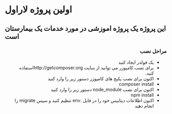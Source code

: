
<h1>اولین پروژه لاراول</h1>
<h2>این پروژه یک پروژه اموزشی در مورد خدمات یک بیمارستان است</h2>
<h3 dir="rtl"> مراحل نصب</h3>
<ul dir="rtl">
<li>یک فولدر ایجاد کنید</li>
<li>برای نصب کامپوزر می توانید از سایت http://getcomposer.orgاستفاده کنید.</li>
<li>اکنون برای نصب پکیج های کامپوزر دستور زیر را وارد کنید</li>
<li>composer install</li>

<li>اکنون برای نصب node_module دستور زیر را وارد کنید</li>
<li>npm install</li>
<li>اکنون اطلاعات دیتابیس خود را در فایل .env تنظیم کنید و سپس migrate را انجام دهید</li>
</ul>
